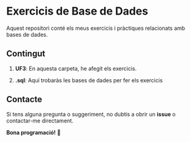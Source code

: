 # Exercicis de Base de Dades

Aquest repositori conté els meus exercicis i pràctiques relacionats amb bases de dades.

## Contingut

1. **UF3**: En aquesta carpeta, he afegit els exercicis.

2. **.sql**: Aquí trobaràs les bases de dades per fer els exercicis

## Contacte

Si tens alguna pregunta o suggeriment, no dubtis a obrir un **issue** o contactar-me directament.

**Bona programació!** 🚀
